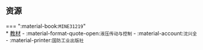 ## 资源  
=== ":material-book:`MINE31219`"  
    * [教材](https://api.ecylt.top/v1/lanzou_link?url=https://cqu-openlib.lanzout.com/iW8UF290graf&type=down) - :material-format-quote-open:`液压传动与控制` - :material-account:`沈兴全` - :material-printer:`国防工业出版社`  